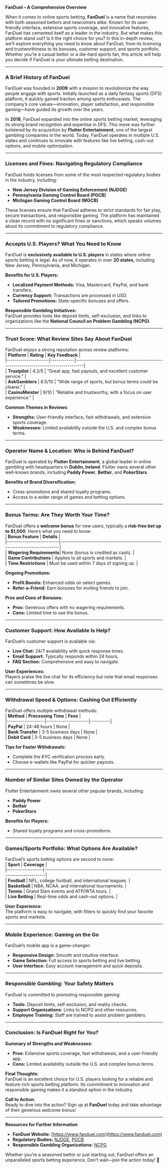 **FanDuel – A Comprehensive Overview**  

When it comes to online sports betting, **FanDuel** is a name that resonates with both seasoned bettors and newcomers alike. Known for its user-friendly interface, extensive sports coverage, and innovative features, FanDuel has cemented itself as a leader in the industry. But what makes this platform stand out? Is it the right choice for you? In this in-depth review, we’ll explore everything you need to know about FanDuel, from its licensing and trustworthiness to its bonuses, customer support, and sports portfolio. Whether you’re a casual bettor or a die-hard sports fan, this article will help you decide if FanDuel is your ultimate betting destination.  

---

### **A Brief History of FanDuel**  

FanDuel was founded in **2009** with a mission to revolutionize the way people engage with sports. Initially launched as a daily fantasy sports (DFS) platform, it quickly gained traction among sports enthusiasts. The company’s core values—innovation, player satisfaction, and responsible gaming—have guided its growth over the years.  

In **2018**, FanDuel expanded into the online sports betting market, leveraging its strong brand recognition and expertise in DFS. This move was further bolstered by its acquisition by **Flutter Entertainment**, one of the largest gambling companies in the world. Today, FanDuel operates in multiple U.S. states and continues to innovate with features like live betting, cash-out options, and mobile optimization.  

---

### **Licenses and Fines: Navigating Regulatory Compliance**  

FanDuel holds licenses from some of the most respected regulatory bodies in the industry, including:  
- **New Jersey Division of Gaming Enforcement (NJDGE)**  
- **Pennsylvania Gaming Control Board (PGCB)**  
- **Michigan Gaming Control Board (MGCB)**  

These licenses ensure that FanDuel adheres to strict standards for fair play, secure transactions, and responsible gaming. The platform has maintained a clean record with no significant fines or sanctions, which speaks volumes about its commitment to regulatory compliance.  

---

### **Accepts U.S. Players? What You Need to Know**  

FanDuel is **exclusively available to U.S. players** in states where online sports betting is legal. As of now, it operates in over **20 states**, including New Jersey, Pennsylvania, and Michigan.  

**Benefits for U.S. Players:**  
- **Localized Payment Methods:** Visa, Mastercard, PayPal, and bank transfers.  
- **Currency Support:** Transactions are processed in USD.  
- **Tailored Promotions:** State-specific bonuses and offers.  

**Responsible Gambling Initiatives:**  
FanDuel provides tools like deposit limits, self-exclusion, and links to organizations like the **National Council on Problem Gambling (NCPG)**.  

---

### **Trust Score: What Review Sites Say About FanDuel**  

FanDuel enjoys a strong reputation across review platforms:  
| **Platform**       | **Rating** | **Key Feedback**                                                                 |  
|---------------------|------------|----------------------------------------------------------------------------------|  
| **Trustpilot**      | 4.2/5      | “Great app, fast payouts, and excellent customer service.”                       |  
| **AskGamblers**     | 8.5/10     | “Wide range of sports, but bonus terms could be clearer.”                        |  
| **CasinoMeister**   | 9/10       | “Reliable and trustworthy, with a focus on user experience.”                     |  

**Common Themes in Reviews:**  
- **Strengths:** User-friendly interface, fast withdrawals, and extensive sports coverage.  
- **Weaknesses:** Limited availability outside the U.S. and complex bonus terms.  

---

### **Operator Name & Location: Who is Behind FanDuel?**  

FanDuel is operated by **Flutter Entertainment**, a global leader in online gambling with headquarters in **Dublin, Ireland**. Flutter owns several other well-known brands, including **Paddy Power**, **Betfair**, and **PokerStars**.  

**Benefits of Brand Diversification:**  
- Cross-promotions and shared loyalty programs.  
- Access to a wider range of games and betting options.  

---

### **Bonus Terms: Are They Worth Your Time?**  

FanDuel offers a **welcome bonus** for new users, typically a **risk-free bet up to $1,000**. Here’s what you need to know:  
| **Bonus Feature**       | **Details**                                                                 |  
|--------------------------|-----------------------------------------------------------------------------|  
| **Wagering Requirements**| None (bonus is credited as cash).                                           |  
| **Game Contributions**   | Applies to all sports and markets.                                          |  
| **Time Restrictions**    | Must be used within 7 days of signing up.                                   |  

**Ongoing Promotions:**  
- **Profit Boosts:** Enhanced odds on select games.  
- **Refer-a-Friend:** Earn bonuses for inviting friends to join.  

**Pros and Cons of Bonuses:**  
- **Pros:** Generous offers with no wagering requirements.  
- **Cons:** Limited time to use the bonus.  

---

### **Customer Support: How Available Is Help?**  

FanDuel’s customer support is available via:  
- **Live Chat:** 24/7 availability with quick response times.  
- **Email Support:** Typically responds within 24 hours.  
- **FAQ Section:** Comprehensive and easy to navigate.  

**User Experiences:**  
Players praise the live chat for its efficiency but note that email responses can sometimes be slow.  

---

### **Withdrawal Speed & Options: Cashing Out Efficiently**  

FanDuel offers multiple withdrawal methods:  
| **Method**       | **Processing Time** | **Fees** |  
|-------------------|---------------------|----------|  
| **PayPal**        | 24-48 hours         | None     |  
| **Bank Transfer** | 3-5 business days   | None     |  
| **Debit Card**    | 3-5 business days   | None     |  

**Tips for Faster Withdrawals:**  
- Complete the KYC verification process early.  
- Choose e-wallets like PayPal for quicker payouts.  

---

### **Number of Similar Sites Owned by the Operator**  

Flutter Entertainment owns several other popular brands, including:  
- **Paddy Power**  
- **Betfair**  
- **PokerStars**  

**Benefits for Players:**  
- Shared loyalty programs and cross-promotions.  

---

### **Games/Sports Portfolio: What Options Are Available?**  

FanDuel’s sports betting options are second to none:  
| **Sport**       | **Coverage**                                                                 |  
|------------------|------------------------------------------------------------------------------|  
| **Football**     | NFL, college football, and international leagues.                            |  
| **Basketball**   | NBA, NCAA, and international tournaments.                                    |  
| **Tennis**       | Grand Slam events and ATP/WTA tours.                                         |  
| **Live Betting** | Real-time odds and cash-out options.                                         |  

**User Experience:**  
The platform is easy to navigate, with filters to quickly find your favorite sports and markets.  

---

### **Mobile Experience: Gaming on the Go**  

FanDuel’s mobile app is a game-changer:  
- **Responsive Design:** Smooth and intuitive interface.  
- **Game Selection:** Full access to sports betting and live betting.  
- **User Interface:** Easy account management and quick deposits.  

---

### **Responsible Gambling: Your Safety Matters**  

FanDuel is committed to promoting responsible gaming:  
- **Tools:** Deposit limits, self-exclusion, and reality checks.  
- **Support Organizations:** Links to NCPG and other resources.  
- **Employee Training:** Staff are trained to assist problem gamblers.  

---

### **Conclusion: Is FanDuel Right for You?**  

**Summary of Strengths and Weaknesses:**  
- **Pros:** Extensive sports coverage, fast withdrawals, and a user-friendly app.  
- **Cons:** Limited availability outside the U.S. and complex bonus terms.  

**Final Thoughts:**  
FanDuel is an excellent choice for U.S. players looking for a reliable and feature-rich sports betting platform. Its commitment to innovation and responsible gaming makes it a standout option in the industry.  

**Call to Action:**  
Ready to dive into the action? Sign up at **FanDuel** today and take advantage of their generous welcome bonus!  

---

**Resources for Further Information**  
- **FanDuel Website:** [https://www.fanduel.com](https://www.fanduel.com)  
- **Regulatory Bodies:** [NJDGE](https://www.nj.gov/oag/ge/), [PGCB](https://gamingcontrolboard.pa.gov/)  
- **Responsible Gambling Organizations:** [NCPG](https://www.ncpgambling.org/)  

Whether you’re a seasoned bettor or just starting out, FanDuel offers an unparalleled sports betting experience. Don’t wait—join the action today! 🚀